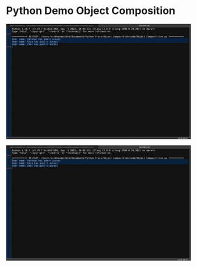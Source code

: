 # Python Demo Object Composition

![Output](https://github.com/VaibhavMojidra/Python---Demo-Object-Composition/blob/master/output/output.png)

![Output](https://raw.githubusercontent.com/VaibhavMojidra/Python---Demo-Object-Composition/master/output/output.png)
